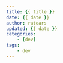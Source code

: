```yaml
---
title: {{ title }}
date: {{ date }}
author: ratears
updated: {{ date }}
categories:
	- [dev]
tags:
	- dev
---
```

